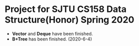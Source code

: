 # Project for SJTU CS158 Data Structure(Honor) Spring 2020

- **Vector** and **Deque** have been finished.
- **B+Tree** has been finished. (2020-6-4)